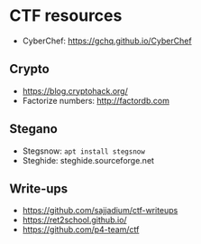 # CTF resources


- CyberChef: https://gchq.github.io/CyberChef


## Crypto

- https://blog.cryptohack.org/
- Factorize numbers: http://factordb.com

## Stegano

- Stegsnow: `apt install stegsnow`
- Steghide: steghide.sourceforge.net


## Write-ups

- https://github.com/sajjadium/ctf-writeups
- https://ret2school.github.io/
- https://github.com/p4-team/ctf

